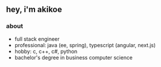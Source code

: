 ## hey, i'm akikoe
### about
- full stack engineer
- professional: java (ee, spring), typescript (angular, next.js)
- hobby: c, c++, c#, python
- bachelor's degree in business computer science
